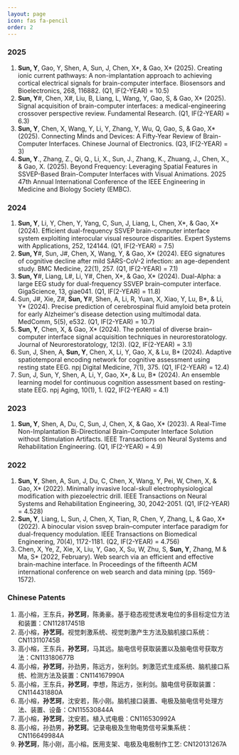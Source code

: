 ```yaml
---
layout: page
icon: fas fa-pencil
order: 2
---
```


### 2025
1. **Sun, Y**, Gao, Y, Shen, A, Sun, J, Chen, X*, & Gao, X* (2025). Creating ionic current pathways: A non-implantation approach to achieving cortical electrical signals for brain-computer interface. Biosensors and Bioelectronics, 268, 116882. (Q1, IF(2-YEAR) = 10.5)
2. **Sun, Y**#, Chen, X#, Liu, B, Liang, L, Wang, Y, Gao, S, & Gao, X* (2025). Signal acquisition of brain-computer interfaces: a medical-engineering crossover perspective review. Fundamental Research. (Q1, IF(2-YEAR) = 6.3)
3. **Sun, Y**, Chen, X, Wang, Y, Li, Y, Zhang, Y, Wu, Q, Gao, S, & Gao, X* (2025). Connecting Minds and Devices: A Fifty-Year Review of Brain-Computer Interfaces. Chinese Journal of Electronics. (Q3, IF(2-YEAR) = 3)
4. **Sun, Y**., Zhang, Z., Qi, Q., Li, X., Sun, J., Zhang, K., Zhuang, J., Chen, X., & Gao, X. (2025). Beyond Frequency: Leveraging Spatial Features in SSVEP-Based Brain-Computer Interfaces with Visual Animations. 2025 47th Annual International Conference of the IEEE Engineering in Medicine and Biology Society (EMBC). 

### 2024
1. **Sun, Y**, Li, Y, Chen, Y, Yang, C, Sun, J, Liang, L, Chen, X*, & Gao, X* (2024). Efficient dual-frequency SSVEP brain-computer interface system exploiting interocular visual resource disparities. Expert Systems with Applications, 252, 124144. (Q1, IF(2-YEAR) = 7.5)
2. **Sun, Y**#, Sun, J#, Chen, X, Wang, Y, & Gao, X* (2024). EEG signatures of cognitive decline after mild SARS-CoV-2 infection: an age-dependent study. BMC Medicine, 22(1), 257. (Q1, IF(2-YEAR) = 7.1)
3. **Sun, Y**#, Liang, L#, Li, Y#, Chen, X*, & Gao, X* (2024). Dual-Alpha: a large EEG study for dual-frequency SSVEP brain–computer interface. GigaScience, 13, giae041. (Q1, IF(2-YEAR) = 11.8)
4. Sun, J#, Xie, Z#, **Sun, Y**#, Shen, A, Li, R, Yuan, X, Xiao, Y, Lu, B*, & Li, Y* (2024). Precise prediction of cerebrospinal fluid amyloid beta protein for early Alzheimer's disease detection using multimodal data. MedComm, 5(5), e532. (Q1, IF(2-YEAR) = 10.7)
5. **Sun, Y**, Chen, X, & Gao, X* (2024). The potential of diverse brain–computer interface signal acquisition techniques in neurorestoratology. Journal of Neurorestoratology, 12(3). (Q2, IF(2-YEAR) = 3.1)
6. Sun, J, Shen, A, **Sun, Y**, Chen, X, Li, Y, Gao, X, & Lu, B* (2024). Adaptive spatiotemporal encoding network for cognitive assessment using resting state EEG. npj Digital Medicine, 7(1), 375. (Q1, IF(2-YEAR) = 12.4)
7. Sun, J, Sun, Y, Shen, A, Li, Y, Gao, X*, & Lu, B* (2024). An ensemble learning model for continuous cognition assessment based on resting-state EEG. npj Aging, 10(1), 1. (Q2, IF(2-YEAR) = 4.1)

### 2023
1. **Sun, Y**, Shen, A, Du, C, Sun, J, Chen, X, & Gao, X* (2023). A Real-Time Non-Implantation Bi-Directional Brain-Computer Interface Solution without Stimulation Artifacts. IEEE Transactions on Neural Systems and Rehabilitation Engineering. (Q1, IF(2-YEAR) = 4.9)


### 2022
1. **Sun, Y**, Shen, A, Sun, J, Du, C, Chen, X, Wang, Y, Pei, W, Chen, X, & Gao, X* (2022). Minimally invasive local-skull electrophysiological modification with piezoelectric drill. IEEE Transactions on Neural Systems and Rehabilitation Engineering, 30, 2042-2051. (Q1, IF(2-YEAR) = 4.528)
2. **Sun, Y**, Liang, L, Sun, J, Chen, X, Tian, R, Chen, Y, Zhang, L, & Gao, X* (2022). A binocular vision ssvep brain–computer interface paradigm for dual-frequency modulation. IEEE Transactions on Biomedical Engineering, 70(4), 1172-1181. (Q2, IF(2-YEAR) = 4.756)
3. Chen, X, Ye, Z, Xie, X, Liu, Y, Gao, X, Su, W, Zhu, S, **Sun, Y**, Zhang, M & Ma, S* (2022, February). Web search via an efficient and effective brain-machine interface. In Proceedings of the fifteenth ACM international conference on web search and data mining (pp. 1569-1572).

### Chinese Patents
1. 高小榕，王东兵，**孙艺珂**，陈勇豪。基于稳态视觉诱发电位的多目标定位方法和装置：CN112817451B
2. 高小榕，**孙艺珂**。视觉刺激系统、视觉刺激产生方法及脑机接口系统：CN113110745B
3. 高小榕，王东兵，**孙艺珂**，马其远。脑电信号获取装置以及脑电信号获取方法：CN113180677B
4. 高小榕，**孙艺珂**，孙劲男，陈远方，张利剑。刺激范式生成系统、脑机接口系统、检测方法及装置：CN114167990A
5. 高小榕，王东兵，**孙艺珂**，李想，陈远方，张利剑。脑电信号获取装置：CN114431880A
6. 高小榕，**孙艺珂**，沈安若，陈小刚。脑机接口装置、电极及脑电信号处理方法、装置、设备：CN115530844A
7. 高小榕，**孙艺珂**，沈安若。植入式电极：CN116530992A
8. 高小榕，孙劲男，**孙艺珂**。记录电极及生物电势信号采集系统：CN116649984A
9. **孙艺珂**，陈小刚，高小榕。医用支架、电极及电极制作工艺: CN120131267A
